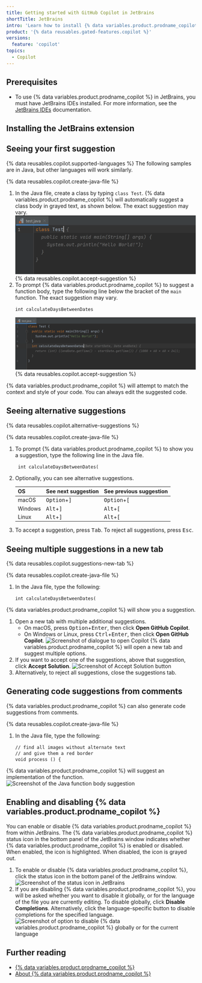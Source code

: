 ```yaml
---
title: Getting started with GitHub Copilot in JetBrains
shortTitle: JetBrains
intro: 'Learn how to install {% data variables.product.prodname_copilot %} in JetBrains, and start seeing suggestions as you write comments and code.'
product: '{% data reusables.gated-features.copilot %}'
versions:
  feature: 'copilot'
topics: 
  - Copilot
---
```


## Prerequisites

- To use {% data variables.product.prodname_copilot %} in JetBrains, you must have JetBrains IDEs installed. For more information, see the [JetBrains IDEs](https://www.jetbrains.com/idea/download/) documentation.

## Installing the JetBrains extension


## Seeing your first suggestion

{% data reusables.copilot.supported-languages %} The following samples are in Java, but other languages will work similarly.

{% data reusables.copilot.create-java-file %}
1. In the Java file, create a class by typing `class Test`.
   {% data variables.product.prodname_copilot %} will automatically suggest a class body in grayed text, as shown below. The exact suggestion may vary.
   ![Screenshot of the Java class body suggestion](/assets/images/help/copilot/java-class-body-suggestion-jetbrains.png)
{% data reusables.copilot.accept-suggestion %}
1. To prompt {% data variables.product.prodname_copilot %} to suggest a function body, type the following line below the bracket of the `main` function. The exact suggestion may vary.
    ```java{:copy}
    int calculateDaysBetweenDates
    ```
    ![Screenshot of the Java function body suggestion](/assets/images/help/copilot/java-function-body-suggestion-jetbrains.png)
{% data reusables.copilot.accept-suggestion %}

{% data variables.product.prodname_copilot %} will attempt to match the context and style of your code. You can always edit the suggested code.

## Seeing alternative suggestions

{% data reusables.copilot.alternative-suggestions %}

{% data reusables.copilot.create-java-file %}
1. To prompt {% data variables.product.prodname_copilot %} to show you a suggestion, type the following line in the Java file.

   ```java{:copy}
    int calculateDaysBetweenDates(
    ```
1. Optionally, you can see alternative suggestions.

   | OS | See next suggestion | See previous suggestion |
   | :- | :- | :- |
   | macOS | <kbd>Option</kbd>+<kbd>]</kbd> | <kbd>Option</kbd>+<kbd>[</kbd> |
   | Windows | <kbd>Alt</kbd>+<kbd>]</kbd> | <kbd>Alt</kbd>+<kbd>[</kbd> |
   | Linux | <kbd>Alt</kbd>+<kbd>]</kbd> | <kbd>Alt</kbd>+<kbd>[</kbd> |
1. To accept a suggestion, press <kbd>Tab</kbd>. To reject all suggestions, press <kbd>Esc</kbd>.

## Seeing multiple suggestions in a new tab

{% data reusables.copilot.suggestions-new-tab %}

{% data reusables.copilot.create-java-file %}
1. In the Java file, type the following:
    ```
    int calculateDaysBetweenDates(
    ```
  {% data variables.product.prodname_copilot %} will show you a suggestion.
1. Open a new tab with multiple additional suggestions.
    - On macOS, press <kbd>Option</kbd>+<kbd>Enter</kbd>, then click **Open GitHub Copilot**.
    - On Windows or Linux, press <kbd>Ctrl</kbd>+<kbd>Enter</kbd>, then click **Open GitHub Copilot**.
  ![Screenshot of dialogue to open Copilot](/assets/images/help/copilot/open-copilot-tab-jetbrains.png)
  {% data variables.product.prodname_copilot %} will open a new tab and suggest multiple options.
1. If you want to accept one of the suggestions, above that suggestion, click **Accept Solution**.
  ![Screenshot of Accept Solution button](/assets/images/help/copilot/copilot-tab-jetbrains.png)
1. Alternatively, to reject all suggestions, close the suggestions tab.

## Generating code suggestions from comments

{% data variables.product.prodname_copilot %} can also generate code suggestions from comments.

{% data reusables.copilot.create-java-file %}
1. In the Java file, type the following:
    ```
    // find all images without alternate text
    // and give them a red border
    void process () {
    ```
  {% data variables.product.prodname_copilot %} will suggest an implementation of the function.
  ![Screenshot of the Java function body suggestion](/assets/images/help/copilot/comment-suggestion-jetbrains.png)

## Enabling and disabling {% data variables.product.prodname_copilot %}

You can enable or disable {% data variables.product.prodname_copilot %} from within JetBrains. The {% data variables.product.prodname_copilot %} status icon in the bottom panel of the JetBrains window indicates whether {% data variables.product.prodname_copilot %} is enabled or disabled. When enabled, the icon is highlighted. When disabled, the icon is grayed out.

1. To enable or disable {% data variables.product.prodname_copilot %}, click the status icon in the bottom panel of the JetBrains window.
   ![Screenshot of the status icon in JetBrains](/assets/images/help/copilot/status-icon-jetbrains.png)
2. If you are disabling {% data variables.product.prodname_copilot %}, you will be asked whether you want to disable it globally, or for the language of the file you are currently editing. To disable globally, click **Disable Completions**. Alternatively, click the language-specific button to disable completions for the specified language.
   ![Screenshot of option to disable {% data variables.product.prodname_copilot %} globally or for the current language](/assets/images/help/copilot/disable-copilot-global-or-langugage-jetbrains.png)


## Further reading

- [{% data variables.product.prodname_copilot %}](https://copilot.github.com/)
- [About {% data variables.product.prodname_copilot %}](/copilot/overview-of-github-copilot/about-github-copilot)
